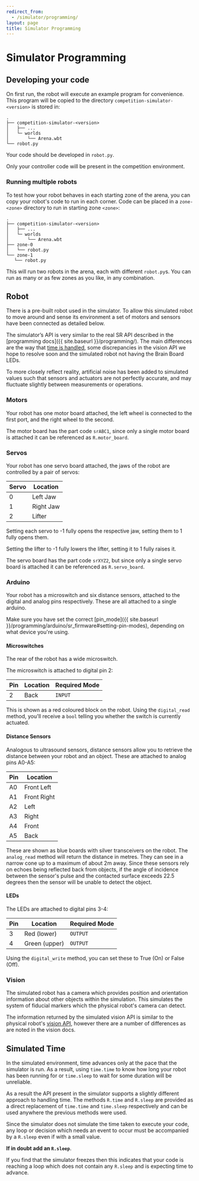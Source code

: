 ```yaml
---
redirect_from:
  - /simulator/programming/
layout: page
title: Simulator Programming
---
```


Simulator Programming
=====================

## Developing your code

On first run, the robot will execute an example program for convenience. This program will be copied to the directory `competition-simulator-<version>` is stored in:

```
.
├── competition-simulator-<version>
│   ├── ...
│   └─ worlds
│       └── Arena.wbt
└── robot.py
```

Your code should be developed in `robot.py`.

<div class="warning">
  Only your controller code will be present in the competition environment.
</div>

### Running multiple robots

To test how your robot behaves in each starting zone of the arena, you can copy your robot's code to run in each corner. Code can be placed in a `zone-<zone>` directory to run in starting zone `<zone>`:

```
.
├── competition-simulator-<version>
│   ├── ...
│   └─ worlds
│       └── Arena.wbt
├── zone-0
│   └── robot.py
└── zone-1
   └── robot.py
```

This will run two robots in the arena, each with different `robot.py`s. You can run as many or as few zones as you like, in any combination.

## Robot

There is a pre-built robot used in the simulator.
To allow this simulated robot to move around and sense its environment a set of motors and sensors have been connected as detailed below.

The simulator’s API is very similar to the real SR API described in the [programming docs]({{ site.baseurl }}/programming/).
The main differences are the way that [time is handled](#simulated-time), some discrepancies in the vision API we hope to resolve soon and the simulated robot not having the Brain Board LEDs.

<div class="info">
  To more closely reflect reality, artificial noise has been added to simulated
  values such that sensors and actuators are not perfectly accurate, and may
  fluctuate slightly between measurements or operations.
</div>

### Motors

Your robot has one motor board attached, the left wheel is connected to the first port, and the right wheel to the second.

The motor board has the part code `srABC1`, since only a single motor board is attached it can be referenced as `R.motor_board`.

### Servos

Your robot has one servo board attached, the jaws of the robot are controlled by a pair of servos:

| Servo | Location  |
|-------|-----------|
| 0     | Left Jaw  |
| 1     | Right Jaw |
| 2     | Lifter    |

Setting each servo to -1 fully opens the respective jaw, setting them to 1 fully opens them.

Setting the lifter to -1 fully lowers the lifter, setting it to 1 fully raises it.

The servo board has the part code `srXYZ2`, but since only a single servo board is attached it can be referenced as `R.servo_board`.

### Arduino

Your robot has a microswitch and six distance sensors, attached to the digital and analog pins respectively. These are all attached to a single arduino.

Make sure you have set the correct [pin_mode]({{ site.baseurl }}/programming/arduino/sr_firmware#setting-pin-modes), depending on what device you're using.

#### Microswitches

The rear of the robot has a wide microswitch.

The microswitch is attached to digital pin 2:

| Pin | Location | Required Mode |
|-----|----------|---------------|
| 2   | Back     | `INPUT`       |

This is shown as a red coloured block on the robot. Using the `digital_read`  method, you'll receive a `bool` telling you whether the switch is currently actuated.

#### Distance Sensors

Analogous to ultrasound sensors, distance sensors allow you to retrieve the distance between your robot and an object. These are attached to analog pins A0-A5:

| Pin | Location    |
|-----|-------------|
| A0  | Front Left  |
| A1  | Front Right |
| A2  | Left        |
| A3  | Right       |
| A4  | Front       |
| A5  | Back        |

These are shown as blue boards with silver transceivers on the robot. The `analog_read` method will return the distance in metres. They can see in a narrow cone up to a maximum of about 2m away.
Since these sensors rely on echoes being reflected back from objects, if the angle of incidence between the sensor's pulse and the contacted surface exceeds 22.5 degrees then the sensor will be unable to detect the object.

#### LEDs

The LEDs are attached to digital pins 3-4:

| Pin | Location      | Required Mode |
|-----|---------------|---------------|
| 3   | Red (lower)   | `OUTPUT`      |
| 4   | Green (upper) | `OUTPUT`      |

Using the `digital_write` method, you can set these to True (On) or False (Off).

### Vision

The simulated robot has a camera which provides position and orientation
information about other objects within the simulation. This simulates the
system of fiducial markers which the physical robot's camera can detect.

The information returned by the simulated vision API is similar to the physical
robot's [vision API](/docs/programming/vision/), however there are a number
of differences as are noted in the vision docs.

## Simulated Time

In the simulated environment, time advances only at the pace that the simulator
is run. As a result, using `time.time` to know how long your robot has been
running for or `time.sleep` to wait for some duration will be unreliable.

As a result the API present in the simulator supports a slightly different
approach to handling time.
The methods `R.time` and `R.sleep` are provided as a direct replacement of `time.time` and `time.sleep` respectively and can be used anywhere the previous methods were used.

<div class="warning">
  Since the simulator does not simulate the time taken to execute your code, any loop or decision which needs an event to occur must be accompanied by a <code>R.sleep</code> even if with a small value.

  <b>If in doubt add an <code>R.sleep</code></b>.

  If you find that the simulator freezes then this indicates that your code is reaching a loop which does not contain any <code>R.sleep</code> and is expecting time to advance.
</div>
